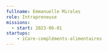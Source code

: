 ```yaml
---
fullname: Emmanuelle Mirales
role: Intrapreneuse
missions:
  - start: 2023-06-01
startups:
    - iCare-compléments-alimentaires
---
```


